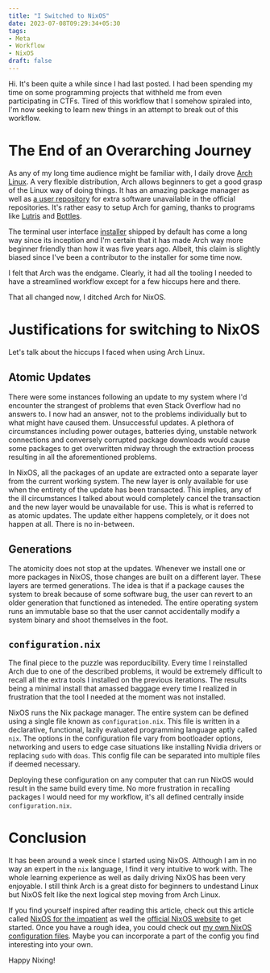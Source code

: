 ```yaml
---
title: "I Switched to NixOS"
date: 2023-07-08T09:29:34+05:30
tags:
- Meta
- Workflow
- NixOS
draft: false
---
```


Hi. It's been quite a while since I had last posted. I had been spending my time on some programming projects that withheld me from even participating in CTFs.
Tired of this workflow that I somehow spiraled into, I'm now seeking to learn new things in an attempt to break out of this workflow.

# The End of an Overarching Journey

As any of my long time audience might be familiar with, I daily drove [Arch Linux](https://archlinux.org). A very flexible distribution, Arch allows beginners to get a good grasp of the
Linux way of doing things. It has an amazing package manager as well as [a user repository](https://aur.archlinux.org) for extra software unavailable in the official repositories. It's rather
easy to setup Arch for gaming, thanks to programs like [Lutris](https://lutris.net/) and [Bottles](https://usebottles.com/).

The terminal user interface [installer](https://github.com/archlinux/archinstall) shipped by default has come a long way since its inception and I'm certain that it has made Arch way more beginner friendly than how it was five years ago.
Albeit, this claim is slightly biased since I've been a contributor to the installer for some time now.

I felt that Arch was the endgame. Clearly, it had all the tooling I needed to have a streamlined workflow except for a few hiccups here and there.

That all changed now, I ditched Arch for NixOS.

# Justifications for switching to NixOS

Let's talk about the hiccups I faced when using Arch Linux.

## Atomic Updates

There were some instances following an update to my system where I'd encounter the strangest of problems that even Stack Overflow had no answers to.
I now had an answer, not to the problems individually but to what might have caused them. Unsuccessful updates. A plethora of circumstances including
power outages, batteries dying, unstable network connections and conversely corrupted package downloads would cause some packages to get overwritten
midway through the extraction process resulting in all the aforementioned problems.

In NixOS, all the packages of an update are extracted onto a separate layer from the current working system. The new layer is only available for use
when the entirety of the update has been transacted. This implies, any of the ill circumstances I talked about would completely cancel the transaction
and the new layer would be unavailable for use. This is what is referred to as atomic updates. The update either happens completely, or it does not
happen at all. There is no in-between.

## Generations

The atomicity does not stop at the updates. Whenever we install one or more packages in NixOS, those changes are built on a different layer. These
layers are termed generations. The idea is that if a package causes the system to break because of some software bug, the user can revert to an
older generation that functioned as inteneded. The entire operating system runs an immutable base so that the user cannot accidentally modify a
system binary and shoot themselves in the foot.

## `configuration.nix`

The final piece to the puzzle was reporducibility. Every time I reinstalled Arch due to one of the described problems, it would be extremely difficult
to recall all the extra tools I installed on the previous iterations. The results being a minimal install that amassed baggage every time I realized
in frustration that the tool I needed at the moment was not installed.

NixOS runs the Nix package manager. The entire system can be defined using a single file known as `configuration.nix`. This file is written in a declarative,
functional, lazily evaluated programming language aptly called `nix`. The options in the configuration file vary from bootloader options, networking and users
to edge case situations like installing Nvidia drivers or replacing `sudo` with `doas`. This config file can be separated into multiple files if deemed necessary.

Deploying these configuration on any computer that can run NixOS would result in the same build every time. No more frustration in recalling packages
I would need for my workflow, it's all defined centrally inside `configuration.nix`.

# Conclusion

It has been around a week since I started using NixOS. Although I am in no way an expert in the `nix` language, I find it very intuitive to work with.
The whole learning experience as well as daily driving NixOS has been very enjoyable. I still think Arch is a great disto for beginners to undestand Linux but NixOS felt like the next logical step moving from Arch Linux.

If you find yourself inspired after reading this article, check out this article called [NixOS for the impatient](https://borretti.me/article/nixos-for-the-impatient) as well the [official NixOS website](https://nixos.org/)
to get started. Once you have a rough idea, you could check out [my own NixOS configuration files](https://github.com/lavafroth/dotfiles). Maybe you can incorporate a part of the config you find interesting into your own.

Happy Nixing!
